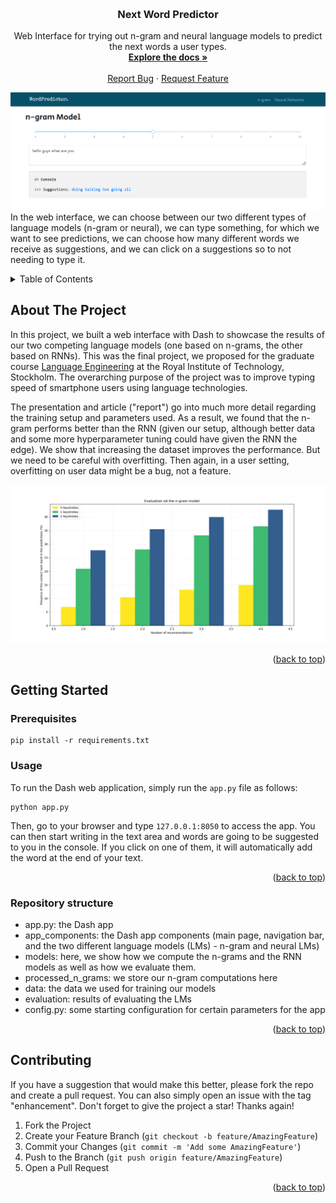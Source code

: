 <!-- Improved compatibility of back to top link: See: https://github.com/othneildrew/Best-README-Template/pull/73 -->
<a name="readme-top"></a>


<!-- PROJECT SHIELDS -->
<!--
*** I'm using markdown "reference style" links for readability.
*** Reference links are enclosed in brackets [ ] instead of parentheses ( ).
*** See the bottom of this document for the declaration of the reference variables
*** for contributors-url, forks-url, etc. This is an optional, concise syntax you may use.
*** https://www.markdownguide.org/basic-syntax/#reference-style-links

[![Contributors][contributors-shield]][contributors-url]
[![Forks][forks-shield]][forks-url]
[![Stargazers][stars-shield]][stars-url]
[![Issues][issues-shield]][issues-url]
[![MIT License][license-shield]][license-url]
[![LinkedIn][linkedin-shield]][linkedin-url]
-->


<!-- PROJECT LOGO -->
<br />
<div align="center">

<h3 align="center">Next Word Predictor</h3>

  <p align="center">
    Web Interface for trying out n-gram and neural language models to predict the next words a user types.
    <br />
    <a href="https://github.com/simondoebele/next-word-predictor"><strong>Explore the docs »</strong></a>
    <br />
    <br />
    <a href="https://github.com/simondoebele/next-word-predictor/issues">Report Bug</a>
    ·
    <a href="https://github.com/simondoebele/next-word-predictor/issues">Request Feature</a>
  </p>
</div>

![WebInterface](./images/interface-screen-shot.PNG)
In the web interface, we can choose between our two different types of language models (n-gram or neural), we can type something, for which we want to see predictions, we can choose how many different words we receive as suggestions, and we can click on a suggestions so to not needing to type it.


<!-- TABLE OF CONTENTS -->
<details>
  <summary>Table of Contents</summary>
  <ol>
    <li>
      <a href="#about-the-project">About The Project</a>
    </li>
    <li>
      <a href="#getting-started">Getting Started</a>
      <ul>
        <li><a href="#prerequisites">Prerequisites</a></li>
        <li><a href="#usage">Usage</a></li>
        <li><a href="#structure">Repository Structure</a></li>
      </ul>
    </li>
    <li><a href="#contributing">Contributing</a></li>
    <!-- <li><a href="#acknowledgments">Acknowledgments</a></li> -->
  </ol>
</details>



<!-- ABOUT THE PROJECT -->
## About The Project

In this project, we built a web interface with Dash to showcase the results of our two competing language models (one based on n-grams, the other based on RNNs). This was the final project, we proposed for the graduate course [Language Engineering](https://www.kth.se/student/kurser/kurs/DD2417?l=en) at the Royal Institute of Technology, Stockholm. The overarching purpose of the project was to improve typing speed of smartphone users using language technologies.

The presentation and article ("report") go into much more detail regarding the training setup and parameters used. As a result, we found that the n-gram performs better than the RNN (given our setup, although better data and some more hyperparameter tuning could have given the RNN the edge). We show that increasing the dataset improves the performance. But we need to be careful with overfitting. Then again, in a user setting, overfitting on user data might be a bug, not a feature.

![Results](./images/n_gram_dummy.png)



<p align="right">(<a href="#readme-top">back to top</a>)</p>




<!-- GETTING STARTED -->
## Getting Started

### Prerequisites

```
pip install -r requirements.txt
```


<!-- USAGE EXAMPLES -->
### Usage

To run the Dash web application, simply run the `app.py` file as follows:

```
python app.py
```

Then, go to your browser and type `127.0.0.1:8050` to access the app. You can then start writing in the text area and words are going to be suggested to you in the console. If you click on one of them, it will automatically add the word at the end of your text.

<p align="right">(<a href="#readme-top">back to top</a>)</p>



<!-- Repository Structure -->
### Repository structure

- app.py: the Dash app
- app_components: the Dash app components (main page, navigation bar, and the two different language models (LMs) - n-gram and neural LMs)
- models: here, we show how we compute the n-grams and the RNN models as well as how we evaluate them.
- processed_n_grams: we store our n-gram computations here
- data: the data we used for training our models
- evaluation: results of evaluating the LMs
- config.py: some starting configuration for certain parameters for the app


<p align="right">(<a href="#readme-top">back to top</a>)</p>



<!-- CONTRIBUTING -->
## Contributing

If you have a suggestion that would make this better, please fork the repo and create a pull request. You can also simply open an issue with the tag "enhancement".
Don't forget to give the project a star! Thanks again!

1. Fork the Project
2. Create your Feature Branch (`git checkout -b feature/AmazingFeature`)
3. Commit your Changes (`git commit -m 'Add some AmazingFeature'`)
4. Push to the Branch (`git push origin feature/AmazingFeature`)
5. Open a Pull Request

<p align="right">(<a href="#readme-top">back to top</a>)</p>





<!-- ACKNOWLEDGMENTS 
## Acknowledgments

* []() https://github.com/othneildrew/Best-README-Template/
* []()
* []()


<p align="right">(<a href="#readme-top">back to top</a>)</p>
-->


<!-- MARKDOWN LINKS & IMAGES -->
<!-- https://www.markdownguide.org/basic-syntax/#reference-style-links -->
[contributors-shield]: https://img.shields.io/github/contributors/github_username/repo_name.svg?style=for-the-badge
[contributors-url]: https://github.com/github_username/repo_name/graphs/contributors
[forks-shield]: https://img.shields.io/github/forks/github_username/repo_name.svg?style=for-the-badge
[forks-url]: https://github.com/github_username/repo_name/network/members
[stars-shield]: https://img.shields.io/github/stars/github_username/repo_name.svg?style=for-the-badge
[stars-url]: https://github.com/github_username/repo_name/stargazers
[issues-shield]: https://img.shields.io/github/issues/github_username/repo_name.svg?style=for-the-badge
[issues-url]: https://github.com/github_username/repo_name/issues
[license-shield]: https://img.shields.io/github/license/github_username/repo_name.svg?style=for-the-badge
[license-url]: https://github.com/github_username/repo_name/blob/master/LICENSE.txt
[linkedin-shield]: https://img.shields.io/badge/-LinkedIn-black.svg?style=for-the-badge&logo=linkedin&colorB=555
[linkedin-url]: https://linkedin.com/in/linkedin_username
[product-screenshot]: images/screenshot.png
[Next.js]: https://img.shields.io/badge/next.js-000000?style=for-the-badge&logo=nextdotjs&logoColor=white
[Next-url]: https://nextjs.org/
[React.js]: https://img.shields.io/badge/React-20232A?style=for-the-badge&logo=react&logoColor=61DAFB
[React-url]: https://reactjs.org/
[Vue.js]: https://img.shields.io/badge/Vue.js-35495E?style=for-the-badge&logo=vuedotjs&logoColor=4FC08D
[Vue-url]: https://vuejs.org/
[Angular.io]: https://img.shields.io/badge/Angular-DD0031?style=for-the-badge&logo=angular&logoColor=white
[Angular-url]: https://angular.io/
[Svelte.dev]: https://img.shields.io/badge/Svelte-4A4A55?style=for-the-badge&logo=svelte&logoColor=FF3E00
[Svelte-url]: https://svelte.dev/
[Laravel.com]: https://img.shields.io/badge/Laravel-FF2D20?style=for-the-badge&logo=laravel&logoColor=white
[Laravel-url]: https://laravel.com
[Bootstrap.com]: https://img.shields.io/badge/Bootstrap-563D7C?style=for-the-badge&logo=bootstrap&logoColor=white
[Bootstrap-url]: https://getbootstrap.com
[JQuery.com]: https://img.shields.io/badge/jQuery-0769AD?style=for-the-badge&logo=jquery&logoColor=white
[JQuery-url]: https://jquery.com 
